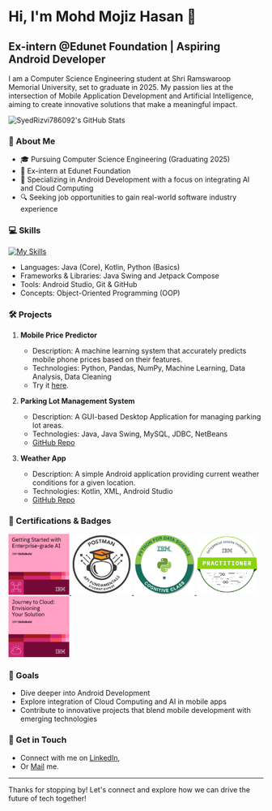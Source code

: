# Hi, I'm Mohd Mojiz Hasan 👋
## Ex-intern @Edunet Foundation | Aspiring Android Developer

I am a Computer Science Engineering student at Shri Ramswaroop Memorial University, set to graduate in 2025. My passion lies at the intersection of Mobile Application Development and Artificial Intelligence, aiming to create innovative solutions that make a meaningful impact.

<img src="https://github-readme-stats.vercel.app/api?username=SyedRizvi786092&theme=vue-dark&show_icons=true&hide_border=true&count_private=true" alt="SyedRizvi786092's GitHub Stats">

### 🚀 About Me
- 🎓 Pursuing Computer Science Engineering (Graduating 2025)
- 💼 Ex-intern at Edunet Foundation
- 🌱 Specializing in Android Development with a focus on integrating AI and Cloud Computing
- 🔍 Seeking job opportunities to gain real-world software industry experience

### 💻 Skills
[![My Skills](https://skillicons.dev/icons?i=java,kotlin,py,androidstudio,git,github)](https://skillicons.dev)
- Languages: Java (Core), Kotlin, Python (Basics)
- Frameworks & Libraries: Java Swing and Jetpack Compose
- Tools: Android Studio, Git & GitHub
- Concepts: Object-Oriented Programming (OOP)

### 🛠️ Projects
1. **Mobile Price Predictor**
   - Description: A machine learning system that accurately predicts mobile phone prices based on their features.
   - Technologies: Python, Pandas, NumPy, Machine Learning, Data Analysis, Data Cleaning
   - Try it [here](https://huggingface.co/spaces/MojizHasan786/Mobile_Price_Predictor).

2. **Parking Lot Management System**
   - Description: A GUI-based Desktop Application for managing parking lot areas.
   - Technologies: Java, Java Swing, MySQL, JDBC, NetBeans
   - [GitHub Repo](https://github.com/SyedRizvi786092/parking-lot-management)

3. **Weather App**
   - Description: A simple Android application providing current weather conditions for a given location.
   - Technologies: Kotlin, XML, Android Studio
   - [GitHub Repo](https://github.com/SyedRizvi786092/weather-app)
  
### 🏅 Certifications & Badges
<a href="https://www.credly.com/badges/db23a874-de41-498c-81a8-20cd7b0b48d1/public_url">
  <img src="badges/getting-started-with-enterprise-grade-ai.2.png" width="120" height="120" alt="Getting Started with Enterprise-grade AI">
</a>
<a href="https://badgecheck.io?url=https%3A%2F%2Fapi.badgr.io%2Fpublic%2Fassertions%2FEhPeKYcjS9mGWVlczvhoUA%3Fidentity__email%3Dmojiz.hasan.786%2540gmail.com&amp;identity__email=mojiz.hasan.786%40gmail.com">
  <img src="badges/postman-api-fundamentals.png" width="120" height="120" alt="Postman API Fundamentals Student Expert">
</a>
<a href="https://www.credly.com/badges/a0e116d2-c008-441c-80d0-8e34de7aa9cb/public_url">
  <img src="badges/python-for-data-science.png" width="120" height="120" alt="Python for Data Science">
</a>
<a href="https://www.credly.com/badges/15084814-b8f6-435f-989f-bfeb2d1b66b4/public_url">
  <img src="badges/enterprise-design-thinking-practitioner.png" width="120" height="120" alt="Enterprise Design Thinking Practitioner">
</a>
<a href="https://www.credly.com/badges/1db19f1a-c2b2-45c9-a965-1dc13d6a2335/public_url">
  <img src="badges/journey-to-cloud-envisioning-your-solution.2.png" width="120" height="120" alt="Journey to Cloud: Envisioning Your Solution">
</a>

### 🌟 Goals
- Dive deeper into Android Development
- Explore integration of Cloud Computing and AI in mobile apps
- Contribute to innovative projects that blend mobile development with emerging technologies

### 🤝 Get in Touch
- Connect with me on [LinkedIn](https://www.linkedin.com/in/mohd-mojiz-hasan-a28b382b9),
- Or [Mail](mailto:mojiz.hasan.786@gmail.com) me.

---
Thanks for stopping by! Let's connect and explore how we can drive the future of tech together!
